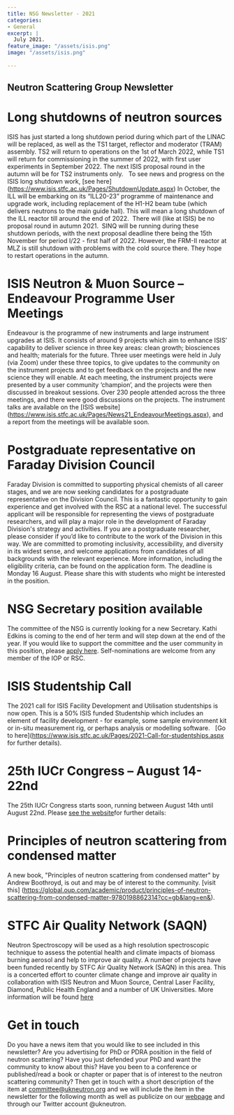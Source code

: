 ```yaml
---
title: NSG Newsletter - 2021
categories:
- General
excerpt: |
  July 2021.
feature_image: "/assets/isis.png"
image: "/assets/isis.png"
 
---
```

## Neutron Scattering Group Newsletter

# Long shutdowns of neutron sources

ISIS has just started a long shutdown period during which part of the LINAC will be replaced, as well as the TS1 target, reflector and moderator (TRAM) assembly. TS2 will return to operations on the 1st of March 2022, while TS1 will return for commissioning in the summer of 2022, with first user experiments in September 2022. The next ISIS proposal round in the autumn will be for TS2 instruments only.   To see news and progress on the ISIS long shutdown work, [see here] (https://www.isis.stfc.ac.uk/Pages/ShutdownUpdate.aspx) 
In October, the ILL will be embarking on its “ILL20-23” programme of maintenance and upgrade work, including replacement of the H1-H2 beam tube (which delivers neutrons to the main guide hall). This will mean a long shutdown of the ILL reactor till around the end of 2022.  There will (like at ISIS) be no proposal round in autumn 2021.  
SINQ will be running during these shutdown periods, with the next proposal deadline there being the 15th November for period I/22 - first half of 2022. However, the FRM-II reactor at MLZ is still shutdown with problems with the cold source there. They hope to restart operations in the autumn.

# ISIS Neutron & Muon Source – Endeavour Programme User Meetings

Endeavour is the programme of new instruments and large instrument upgrades at ISIS. It consists of around 9 projects which aim to enhance ISIS’ capability to deliver science in three key areas: clean growth; biosciences and health; materials for the future. Three user meetings were held in July (via Zoom) under these three topics, to give updates to the community on the instrument projects and to get feedback on the projects and the new science they will enable. At each meeting, the instrument projects were presented by a user community ‘champion’, and the projects were then discussed in breakout sessions. Over 230 people attended across the three meetings, and there were good discussions on the projects. The instrument talks are available on the [ISIS website] (https://www.isis.stfc.ac.uk/Pages/News21_EndeavourMeetings.aspx), and a report from the meetings will be available soon.

# Postgraduate representative on Faraday Division Council

Faraday Division is committed to supporting physical chemists of all career stages, and we are now seeking candidates for a postgraduate representative on the Division Council. 
This is a fantastic opportunity to gain experience and get involved with the RSC at a national level. The successful applicant will be responsible for representing the views of postgraduate researchers, and will play a major role in the development of Faraday Division's strategy and activities.
If you are a postgraduate researcher, please consider if you’d like to contribute to the work of the Division in this way. We are committed to promoting inclusivity, accessibility, and diversity in its widest sense, and welcome applications from candidates of all backgrounds with the relevant experience. 
More information, including the eligibility criteria, can be found on the application form. The deadline is Monday 16 August. Please share this with students who might be interested in the position.

# NSG Secretary position available

The committee of the NSG is currently looking for a new Secretary. Kathi Edkins is coming to the end of her term and will step down at the end of the year. If you would like to support the committee and the user community in this position, please [apply here](https://www.mi-nomination.com/iop/form/NominationGroup). Self-nominations are welcome from any member of the IOP or RSC.

# ISIS Studentship Call

The 2021 call for ISIS Facility Development and Utilisation studentships is now open. This is a 50% ISIS funded Studentship which includes an element of facility development - for example, some sample environment kit or in-situ measurement rig, or perhaps analysis or modelling software.   [Go to here](https://www.isis.stfc.ac.uk/Pages/2021-Call-for-studentships.aspx for further details).

# 25th IUCr Congress – August 14-22nd

The 25th IUCr Congress starts soon, running between August 14th until August 22nd. Please [see the website](https://iucr25.org/)for further details: 

# Principles of neutron scattering from condensed matter

A new book, "Principles of neutron scattering from condensed matter" by Andrew Boothroyd, is out and may be of interest to the community. [visit this] (https://global.oup.com/academic/product/principles-of-neutron-scattering-from-condensed-matter-9780198862314?cc=gb&lang=en&).

# STFC Air Quality Network (SAQN)

Neutron Spectroscopy will be used as a high resolution spectroscopic technique to assess the potential health and climate impacts of biomass burning aerosol and help to improve air quality. A number of projects have been funded recently by STFC Air Quality Network (SAQN) in this area. This is a concerted effort to counter climate change and improve air quality in collaboration with ISIS Neutron and Muon Source, Central Laser Facility, Diamond, Public Health England and a number of UK Universities. More information will be found [here](https://www.saqn.org/2021/06/29/saqn-funds-new-research-into-air-quality/)

# Get in touch

Do you have a news item that you would like to see included in this newsletter? Are you advertising for PhD or PDRA position in the field of neutron scattering? Have you just defended your PhD and want the community to know about this? Have you been to a conference or published/read a book or chapter or paper that is of interest to the neutron scattering community? Then get in touch with a short description of the item at committee@ukneutron.org and we will include the item in the newsletter for the following month as well as publicize on our [webpage](http://ukneutron.org) and through our Twitter account @ukneutron. 



